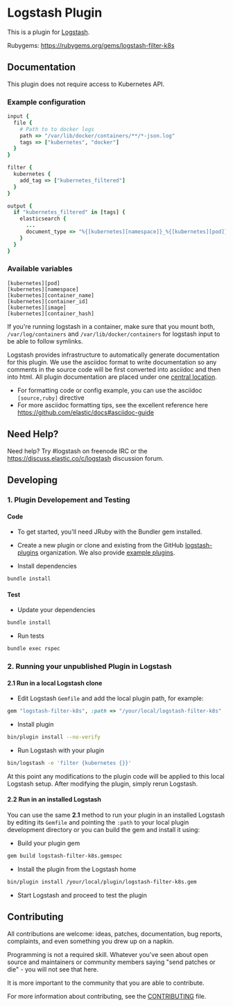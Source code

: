 # Logstash Plugin

This is a plugin for [Logstash](https://github.com/elastic/logstash).

Rubygems: https://rubygems.org/gems/logstash-filter-k8s

## Documentation

This plugin does not require access to Kubernetes API.

### Example configuration
```ruby
input {
  file {
    # Path to to docker logs
    path => "/var/lib/docker/containers/**/*-json.log"
    tags => ["kubernetes", "docker"]
  }
}

filter {
  kubernetes {
    add_tag => ["kubernetes_filtered"]  
  }
}

output {
  if "kubernetes_filtered" in [tags] {
    elasticsearch {
      ...
      document_type => "%{[kubernetes][namespace]}_%{[kubernetes][pod]}_%{[kubernetes][container_name]}"
    }
  }
}
```

### Available variables
```
[kubernetes][pod]
[kubernetes][namespace]
[kubernetes][container_name]
[kubernetes][container_id]
[kubernetes][image]
[kubernetes][container_hash]
```

If you're running logstash in a container, make sure that you mount both,
`/var/log/containers` and `/var/lib/docker/containers` for logstash input to be
able to follow symlinks.

Logstash provides infrastructure to automatically generate documentation for this plugin. We use the asciidoc format to write documentation so any comments in the source code will be first converted into asciidoc and then into html. All plugin documentation are placed under one [central location](http://www.elastic.co/guide/en/logstash/current/).

- For formatting code or config example, you can use the asciidoc `[source,ruby]` directive
- For more asciidoc formatting tips, see the excellent reference here https://github.com/elastic/docs#asciidoc-guide

## Need Help?

Need help? Try #logstash on freenode IRC or the https://discuss.elastic.co/c/logstash discussion forum.

## Developing

### 1. Plugin Developement and Testing

#### Code
- To get started, you'll need JRuby with the Bundler gem installed.

- Create a new plugin or clone and existing from the GitHub [logstash-plugins](https://github.com/logstash-plugins) organization. We also provide [example plugins](https://github.com/logstash-plugins?query=example).

- Install dependencies
```sh
bundle install
```

#### Test

- Update your dependencies

```sh
bundle install
```

- Run tests

```sh
bundle exec rspec
```

### 2. Running your unpublished Plugin in Logstash

#### 2.1 Run in a local Logstash clone

- Edit Logstash `Gemfile` and add the local plugin path, for example:
```ruby
gem "logstash-filter-k8s", :path => "/your/local/logstash-filter-k8s"
```
- Install plugin
```sh
bin/plugin install --no-verify
```
- Run Logstash with your plugin
```sh
bin/logstash -e 'filter {kubernetes {}}'
```
At this point any modifications to the plugin code will be applied to this local Logstash setup. After modifying the plugin, simply rerun Logstash.

#### 2.2 Run in an installed Logstash

You can use the same **2.1** method to run your plugin in an installed Logstash by editing its `Gemfile` and pointing the `:path` to your local plugin development directory or you can build the gem and install it using:

- Build your plugin gem
```sh
gem build logstash-filter-k8s.gemspec
```
- Install the plugin from the Logstash home
```sh
bin/plugin install /your/local/plugin/logstash-filter-k8s.gem
```
- Start Logstash and proceed to test the plugin

## Contributing

All contributions are welcome: ideas, patches, documentation, bug reports, complaints, and even something you drew up on a napkin.

Programming is not a required skill. Whatever you've seen about open source and maintainers or community members  saying "send patches or die" - you will not see that here.

It is more important to the community that you are able to contribute.

For more information about contributing, see the [CONTRIBUTING](https://github.com/elastic/logstash/blob/master/CONTRIBUTING.md) file.
